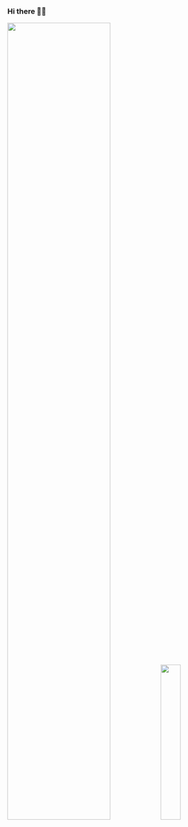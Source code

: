 ### Hi there 👋😆


<!--
![github-contribution-grid-snake](https://github.com/mozillazg/mozillazg/blob/github-contribution-grid-snake/github-contribution-grid-snake.svg)
-->

<!--
![github-contribution-grid-snake](https://cdn.jsdelivr.net/gh/mozillazg/mozillazg@github-contribution-grid-snake/github-contribution-grid-snake.svg)
-->

<!--
**mozillazg/mozillazg** is a ✨ _special_ ✨ repository because its `README.md` (this file) appears on your GitHub profile.

Here are some ideas to get you started:

- 🔭 I’m currently working on ...
- 🌱 I’m currently learning ...
- 👯 I’m looking to collaborate on ...
- 🤔 I’m looking for help with ...
- 💬 Ask me about ...
- 📫 How to reach me: ...
- 😄 Pronouns: ...
- ⚡ Fun fact: ...
-->


<image width='68%' src="https://cdn.jsdelivr.net/gh/mozillazg/mozillazg@github-contribution-grid-snake/github-contribution-grid-snake.svg" /> <image width='30%' src="https://github-readme-stats.vercel.app/api?username=mozillazg&show_icons=true&include_all_commits=true" />


